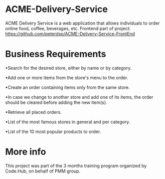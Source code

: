 # ACME-Delivery-Service
ACME Delivery Service is a web application that allows individuals to order online food, coffee, beverages, etc. Frontend part of project: https://github.com/peterdsp/ACME-Delivery-Service-FrontEnd

# Business Requirements

•Search for the desired store, either by name or by category.

•Add one or more items from the store's menu to the order.

•Create an order containing items only from the same store.

•In case we change to another store and add one of its items, the order should be cleared before adding the new item(s).

•Retrieve all placed orders.

•List of the most famous stores in general and per category.

•List of the 10 most popular products to order.

# More info
This project was part of the 3 months training program organized by Code.Hub, on behalf of PMM group.
 
